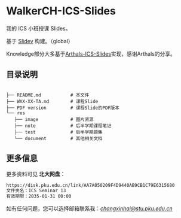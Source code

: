 # WalkerCH-ICS-Slides

我的 ICS 小班授课 Slides。

基于 [Slidev](https://sli.dev/) 构建。（global）

Knowledge部分大多基于[Arthals-ICS-Slides](https://github.com/zhuozhiyongde/Arthals-ICS-Slides/tree/main)实现，感谢Arthals的分享。

## 目录说明

```shell

├── README.md           # 本文件
├── WXX-XX-TA.md        # 课程Slide
├── PDF version         # 课程Slide的PDF版本
└── res
   ├── image            # 图片资源
   ├── note             # 后半学期课程笔记
   ├── test             # 后半学期题集
   └── document         # 其他相关文档

```

## 更多信息

更多资料可见 **北大网盘**：

```markdown
https://disk.pku.edu.cn/link/AA7A050209F4D9440AB9CB1C79E6315680
文件夹名：ICS Seminar 13
有效期限：2035-01-31 00:00
```

如有任何问题，您可以选择邮箱联系我：*changxinhai@stu.pku.edu.cn*